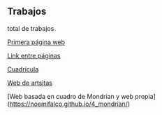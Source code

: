 ## Trabajos
total de trabajos

[Primera página web](https://noemifalco.github.io/1img/)

[Link entre páginas](https://noemifalco.github.io/2-rgb/)

[Cuadrícula](https://noemifalco.github.io/casilla_rgb/)

[Web de artsitas](https://noemifalco.github.io/Moma-galeria/)

[Web basada en cuadro de Mondrian y web propia] (https://noemifalco.github.io/4_mondrian/)


